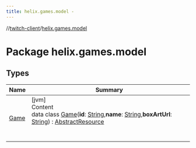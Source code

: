 ```yaml
---
title: helix.games.model -
---
```

//[twitch-client](../index.md)/[helix.games.model](index.md)



# Package helix.games.model  


## Types  
  
|  Name|  Summary| 
|---|---|
| [Game](-game/index.md)| [jvm]  <br>Content  <br>data class [Game](-game/index.md)(**id**: [String](https://kotlinlang.org/api/latest/jvm/stdlib/kotlin/-string/index.html),**name**: [String](https://kotlinlang.org/api/latest/jvm/stdlib/kotlin/-string/index.html),**boxArtUrl**: [String](https://kotlinlang.org/api/latest/jvm/stdlib/kotlin/-string/index.html)) : [AbstractResource](../helix.http.model/-abstract-resource/index.md)  <br><br><br>

